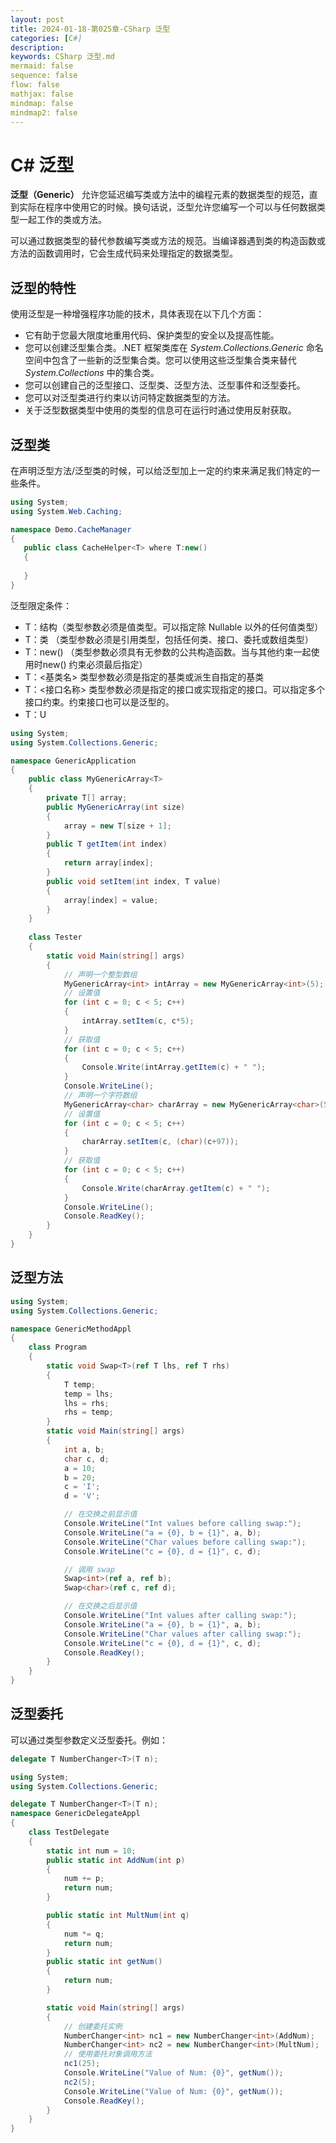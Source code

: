 ```yaml
---
layout: post
title: 2024-01-18-第025章-CSharp 泛型
categories: [C#]
description: 
keywords: CSharp 泛型.md
mermaid: false
sequence: false
flow: false
mathjax: false
mindmap: false
mindmap2: false
---
```

# C# 泛型

**泛型（Generic）** 允许您延迟编写类或方法中的编程元素的数据类型的规范，直到实际在程序中使用它的时候。换句话说，泛型允许您编写一个可以与任何数据类型一起工作的类或方法。

可以通过数据类型的替代参数编写类或方法的规范。当编译器遇到类的构造函数或方法的函数调用时，它会生成代码来处理指定的数据类型。



## 泛型的特性

使用泛型是一种增强程序功能的技术，具体表现在以下几个方面：

- 它有助于您最大限度地重用代码、保护类型的安全以及提高性能。
- 您可以创建泛型集合类。.NET 框架类库在 *System.Collections.Generic* 命名空间中包含了一些新的泛型集合类。您可以使用这些泛型集合类来替代 *System.Collections* 中的集合类。
- 您可以创建自己的泛型接口、泛型类、泛型方法、泛型事件和泛型委托。
- 您可以对泛型类进行约束以访问特定数据类型的方法。
- 关于泛型数据类型中使用的类型的信息可在运行时通过使用反射获取。



## 泛型类

在声明泛型方法/泛型类的时候，可以给泛型加上一定的约束来满足我们特定的一些条件。

```c#
using System;
using System.Web.Caching;

namespace Demo.CacheManager
{
   public class CacheHelper<T> where T:new()
   {
      
   }
}
```

泛型限定条件：

-  T：结构（类型参数必须是值类型。可以指定除 Nullable 以外的任何值类型）
-  T：类 （类型参数必须是引用类型，包括任何类、接口、委托或数组类型）
-  T：new() （类型参数必须具有无参数的公共构造函数。当与其他约束一起使用时new() 约束必须最后指定）
-  T：<基类名> 类型参数必须是指定的基类或派生自指定的基类
-  T：<接口名称> 类型参数必须是指定的接口或实现指定的接口。可以指定多个接口约束。约束接口也可以是泛型的。
-  T：U



```c#
using System;
using System.Collections.Generic;

namespace GenericApplication
{
    public class MyGenericArray<T>
    {
        private T[] array;
        public MyGenericArray(int size)
        {
            array = new T[size + 1];
        }
        public T getItem(int index)
        {
            return array[index];
        }
        public void setItem(int index, T value)
        {
            array[index] = value;
        }
    }
           
    class Tester
    {
        static void Main(string[] args)
        {
            // 声明一个整型数组
            MyGenericArray<int> intArray = new MyGenericArray<int>(5);
            // 设置值
            for (int c = 0; c < 5; c++)
            {
                intArray.setItem(c, c*5);
            }
            // 获取值
            for (int c = 0; c < 5; c++)
            {
                Console.Write(intArray.getItem(c) + " ");
            }
            Console.WriteLine();
            // 声明一个字符数组
            MyGenericArray<char> charArray = new MyGenericArray<char>(5);
            // 设置值
            for (int c = 0; c < 5; c++)
            {
                charArray.setItem(c, (char)(c+97));
            }
            // 获取值
            for (int c = 0; c < 5; c++)
            {
                Console.Write(charArray.getItem(c) + " ");
            }
            Console.WriteLine();
            Console.ReadKey();
        }
    }
}
```



## 泛型方法

```c#
using System;
using System.Collections.Generic;

namespace GenericMethodAppl
{
    class Program
    {
        static void Swap<T>(ref T lhs, ref T rhs)
        {
            T temp;
            temp = lhs;
            lhs = rhs;
            rhs = temp;
        }
        static void Main(string[] args)
        {
            int a, b;
            char c, d;
            a = 10;
            b = 20;
            c = 'I';
            d = 'V';

            // 在交换之前显示值
            Console.WriteLine("Int values before calling swap:");
            Console.WriteLine("a = {0}, b = {1}", a, b);
            Console.WriteLine("Char values before calling swap:");
            Console.WriteLine("c = {0}, d = {1}", c, d);

            // 调用 swap
            Swap<int>(ref a, ref b);
            Swap<char>(ref c, ref d);

            // 在交换之后显示值
            Console.WriteLine("Int values after calling swap:");
            Console.WriteLine("a = {0}, b = {1}", a, b);
            Console.WriteLine("Char values after calling swap:");
            Console.WriteLine("c = {0}, d = {1}", c, d);
            Console.ReadKey();
        }
    }
}
```



## 泛型委托

可以通过类型参数定义泛型委托。例如：

```c#
delegate T NumberChanger<T>(T n);
```



```c#
using System;
using System.Collections.Generic;

delegate T NumberChanger<T>(T n);
namespace GenericDelegateAppl
{
    class TestDelegate
    {
        static int num = 10;
        public static int AddNum(int p)
        {
            num += p;
            return num;
        }

        public static int MultNum(int q)
        {
            num *= q;
            return num;
        }
        public static int getNum()
        {
            return num;
        }

        static void Main(string[] args)
        {
            // 创建委托实例
            NumberChanger<int> nc1 = new NumberChanger<int>(AddNum);
            NumberChanger<int> nc2 = new NumberChanger<int>(MultNum);
            // 使用委托对象调用方法
            nc1(25);
            Console.WriteLine("Value of Num: {0}", getNum());
            nc2(5);
            Console.WriteLine("Value of Num: {0}", getNum());
            Console.ReadKey();
        }
    }
}
```
